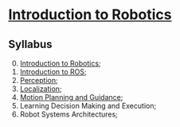 # [Introduction to Robotics](https://fenix.tecnico.ulisboa.pt/disciplinas/IRobo7/2023-2024/1-semestre/pagina-inicial)

## Syllabus

0. [Introduction to Robotics](0-introduction-to-robotics.md);
1. [Introduction to ROS](1-introduction-to-ros.md);
2. [Perception](2-perception.md);
3. [Localization](3-localization.md);
4. [Motion Planning and Guidance](4-motion-planning-and-guidance.md);
5. Learning Decision Making and Execution;
6. Robot Systems Architectures;